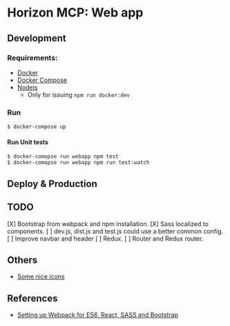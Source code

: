 Horizon MCP: Web app
====================

Development
-----------
### Requirements:
- [Docker](https://www.docker.com)
- [Docker Compose](https://www.docker.com/products/docker-compose)
- [Nodejs](https://nodejs.org)
  - Only for issuing `npm run docker:dev`

### Run
```
$ docker-compose up
```

#### Run Unit tests
```
$ docker-comopse run webapp npm test
$ docker-comopse run webapp npm run test:watch
```

Deploy & Production
-------------------

TODO
----
[X] Bootstrap from webpack and npm installation.
[X] Sass localized to components.
[ ] dev.js, dist.js and test.js could use a better common config.
[ ] Improve navbar and header
[ ] Redux.
[ ] Router and Redux router.

Others
------
- [Some nice icons](http://www.freepik.com/free-photos-vectors/cargo)

References
----------
- [Setting up Webpack for ES6, React, SASS and Bootstrap](http://andrejgajdos.com/setting-up-webpack-for-es6-react-sass-and-bootstrap/)
